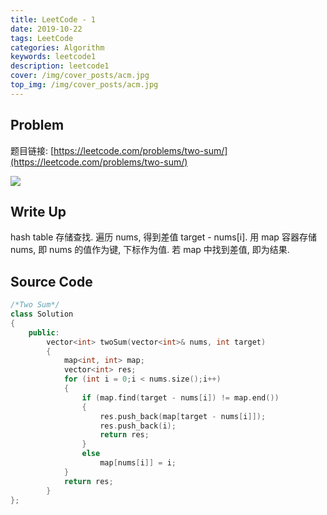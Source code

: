 ```yaml
---
title: LeetCode - 1
date: 2019-10-22
tags: LeetCode
categories: Algorithm
keywords: leetcode1
description: leetcode1
cover: /img/cover_posts/acm.jpg
top_img: /img/cover_posts/acm.jpg
---
```

## Problem

题目链接: [https://leetcode.com/problems/two-sum/](https://leetcode.com/problems/two-sum/)

![](/img/img_posts/leetcode1.png)

## Write Up

hash table 存储查找.
遍历 nums, 得到差值 target - nums[i].
用 map 容器存储 nums, 即 nums 的值作为键, 下标作为值.
若 map 中找到差值, 即为结果.

## Source Code

``` c++
/*Two Sum*/
class Solution
{
	public:
		vector<int> twoSum(vector<int>& nums, int target)
		{
			map<int, int> map;
			vector<int> res;
			for (int i = 0;i < nums.size();i++)
			{
				if (map.find(target - nums[i]) != map.end())
				{
					res.push_back(map[target - nums[i]]);
					res.push_back(i);
					return res;
				}
				else
					map[nums[i]] = i;
			}
			return res;
        }
};
```
